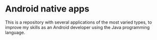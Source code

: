 # Android native apps
This is a repository with several applications of the most varied types, to improve my skills as an Android developer using the Java programming language.
